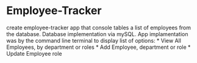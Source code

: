 # Employee-Tracker
create employee-tracker app that console tables a list of employees from the database.  Database implementation via mySQL.  App implamentation was by the command line terminal to display list of options:
    * View All Employees, by department or roles
    * Add Employee, department or role
    * Update Employee role


